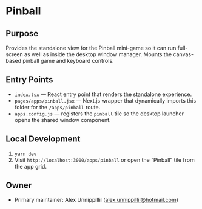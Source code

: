 # Pinball

## Purpose
Provides the standalone view for the Pinball mini-game so it can run full-screen as well as inside the desktop window manager. Mounts the canvas-based pinball game and keyboard controls.

## Entry Points
- `index.tsx` — React entry point that renders the standalone experience.
- `pages/apps/pinball.jsx` — Next.js wrapper that dynamically imports this folder for the `/apps/pinball` route.
- `apps.config.js` — registers the `pinball` tile so the desktop launcher opens the shared window component.

## Local Development
1. `yarn dev`
2. Visit `http://localhost:3000/apps/pinball` or open the “Pinball” tile from the app grid.

## Owner
- Primary maintainer: Alex Unnippillil (alex.unnippillil@hotmail.com)
